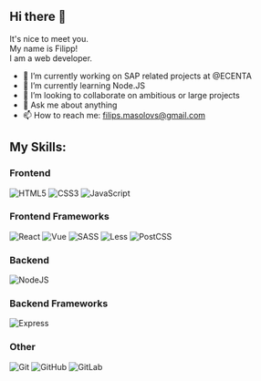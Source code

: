 ## Hi there 👋

It's nice to meet you.\
My name is Filipp!\
I am a web developer.

- 🔭 I’m currently working on SAP related projects at @ECENTA
- 🌱 I’m currently learning Node.JS
- 👯 I’m looking to collaborate on ambitious or large projects
- 💬 Ask me about anything
- 📫 How to reach me: filips.masolovs@gmail.com

## My Skills:

### Frontend
![HTML5](https://img.shields.io/badge/-HTML5-090909?style=for-the-badge&logo=HTML5)
![CSS3](https://img.shields.io/badge/-CSS3-090909?style=for-the-badge&logo=CSS3)
![JavaScript](https://img.shields.io/badge/-JavaScript-090909?style=for-the-badge&logo=JavaScript)

### Frontend Frameworks
![React](https://img.shields.io/badge/-React-090909?style=for-the-badge&logo=react)
![Vue](https://img.shields.io/badge/-Vue-090909?style=for-the-badge&logo=Vue.js)
![SASS](https://img.shields.io/badge/-SCSS-090909?style=for-the-badge&logo=SASS)
![Less](https://img.shields.io/badge/-Less-090909?style=for-the-badge&logo=Less)
![PostCSS](https://img.shields.io/badge/-PostCSS-090909?style=for-the-badge&logo=PostCSS)

### Backend
![NodeJS](https://img.shields.io/badge/-Node.js-090909?style=for-the-badge&logo=Node.js)

### Backend Frameworks
![Express](https://img.shields.io/badge/-Express-090909?style=for-the-badge&logo=Express)

### Other
![Git](https://img.shields.io/badge/-Git-090909?style=for-the-badge&logo=Git)
![GitHub](https://img.shields.io/badge/-GitHub-090909?style=for-the-badge&logo=GitHub)
![GitLab](https://img.shields.io/badge/-GitLab-090909?style=for-the-badge&logo=GitLab)

